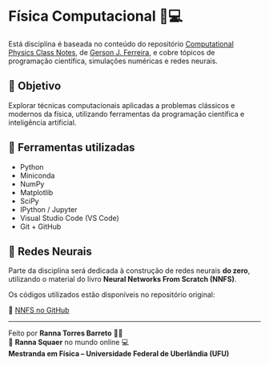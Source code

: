 # Física Computacional 🌌💻

Está disciplina é baseada no conteúdo do repositório [Computational Physics Class Notes](https://github.com/gersonjferreira/Computational-Physics-Class-Notes), de [Gerson J. Ferreira](https://github.com/gersonjferreira/), e cobre tópicos de programação científica, simulações numéricas e redes neurais.


## 🧠 Objetivo

Explorar técnicas computacionais aplicadas a problemas clássicos e modernos da física, utilizando ferramentas da programação científica e inteligência artificial.


## 🧰 Ferramentas utilizadas

- Python
- Miniconda
- NumPy
- Matplotlib
- SciPy
- IPython / Jupyter
- Visual Studio Code (VS Code)
- Git + GitHub


## 🤖 Redes Neurais

Parte da disciplina será dedicada à construção de redes neurais **do zero**, utilizando o material do livro **Neural Networks From Scratch (NNFS)**.

Os códigos utilizados estão disponíveis no repositório original:

🔗 [NNFS no GitHub](https://github.com/gersonjferreira/Computational-Physics-Class-Notes/tree/main/NNFS)

---

Feito por **Ranna Torres Barreto** 👩‍🔬   
💫 **Ranna Squaer** no mundo online 💻   
**Mestranda em Física – Universidade Federal de Uberlândia (UFU)**